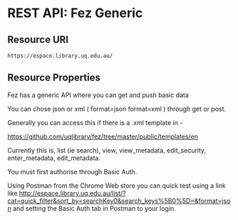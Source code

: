 # REST API: Fez Generic

## Resource URI

    https://espace.library.uq.edu.au/

## Resource Properties

Fez has a generic API where you can get and push basic data

You can chose json or xml ( format=json format=xml ) through get or post.

Generally you can access this if there is a .xml template in -

https://github.com/uqlibrary/fez/tree/master/public/templates/en

Currently this is, list (ie search), view, view_metadata, edit_security, enter_metadata, edit_metadata.

You must first authorise through Basic Auth. 

Using Postman from the Chrome Web store you can quick test using a link like http://espace.library.uq.edu.au/list/?cat=quick_filter&sort_by=searchKey0&search_keys%5B0%5D=&format=json and setting the Basic Auth tab in Postman to your login.